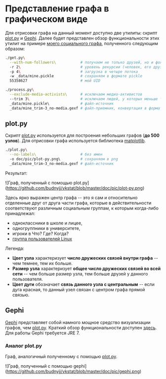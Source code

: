 # Представление графа в графическом виде

Для отрисовки графа на данный момент доступно две утилиты:
скрипт [plot.py](https://github.com/budnyjj/vkstat/blob/master/plot.py)
и [Gephi](http://gephi.github.io/).
Далее будет представлен обзор функциональности этих утилит
на примере [моего социального графа](https://vk.com/budnyjj),
полученного следующим образом:
```bash
./get.py\
  --with-num-followers\           # получаем не только друзей, но и фоллловеров 
  -r 2\                           # уровень рекурсии (человек, его друзья, друзья его друзей)
  -p 4\                           # загрузка в четыре потока
  -w _data/mine.pickle            # сохраняем в формате pickle
  55358627                        # мой UID

./process.py\
  --exclude-media-activists\      # исключаем медиа-активистов
  --trim 3\                       # исключаем людей, у которых меньше трех связей в графе
  _data/mine.pickle\              # файл-источник
  _data/mine_trim-3_no-media.gexf # файл-приемник, конвертация в формат GEXF
```

## plot.py

Скрипт [plot.py](https://github.com/budnyjj/vkstat/blob/master/plot.py)
используется для построения небольших графов (**до 500 узлов**).
Для отрисовки графа используется библиотека [matplotlib](http://matplotlib.org/).

```bash
./plot.py\
  --no-labels\                    # без имен
  -o doc/pic/plot-py.png\         # сохраняем в png
  _data/mine_trim-3_no-media.gexf # файл-источник
```

Результат:

![Граф, полученный с помощью plot.py]
(https://github.com/budnyjj/vkstat/blob/master/doc/pic/plot-py.png)

Здесь ярко выражен центр графа -- это я сам и относительно отделенные друг от
друга части графа, которые в действительности соответствуют различным
социальным группам, к которым когда-либо принадлежал:
* одноклассники в школе и лицее,
* одногруппники в университете,
* игроки в Что? Где? Когда?
* [группа пользователей Linux](https://vk.com/falanster.linux)

Легенда:
* **Цвет узла** характеризует **число дружеских связей внутри графа** --
чем темнее, тем их больше.
* **Размер узла** характеризует **общее число дружеских связей во всей сети** --
чем больше размер узла, тем больше друзей у данного пользователя.
* **Цвет дуги** обозначает **связь данного узла с центральным** --
если дуга красная, то данный узел связан с центром графа прямой связью.

## Gephi

[Gephi](http://gephi.github.io/) представляет собой намного мощное средство
визуализации графов, чем [plot.py](https://github.com/budnyjj/vkstat/blob/master/plot.py).
Краткий обзор функциональности доступен [здесь](http://gephi.github.io/features/).
Для работы Gephi требуется JRE 7.

### Аналог plot.py

Граф, аналогичный полученному с помощью
[plot.py](https://github.com/budnyjj/vkstat/blob/master/plot.py).

![Граф, полученный с помощью gephi]
(https://github.com/budnyjj/vkstat/blob/master/doc/pic/gephi.png)

